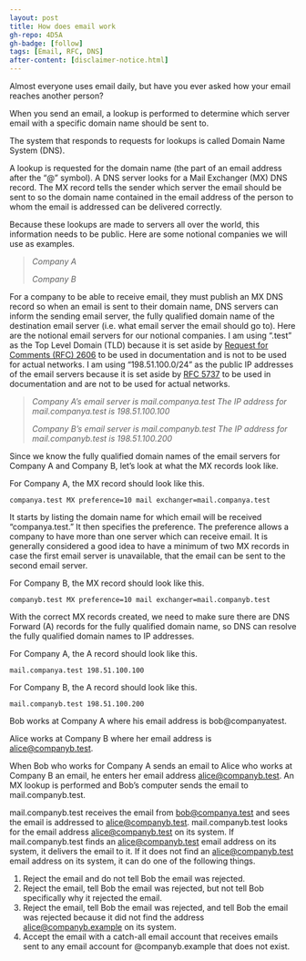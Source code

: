 ```yaml
---
layout: post
title: How does email work
gh-repo: 4D5A
gh-badge: [follow]
tags: [Email, RFC, DNS]
after-content: [disclaimer-notice.html]
---
```


Almost everyone uses email daily, but have you ever asked how your email reaches another person?

When you send an email, a lookup is performed to determine which server email with a specific domain name should be sent to.

The system that responds to requests for lookups is called Domain Name System (DNS).

A lookup is requested for the domain name (the part of an email address after the “@” symbol). A DNS server looks for a Mail Exchanger (MX) DNS record. The MX record tells the sender which server the email should be sent to so the domain name contained in the email address of the person to whom the email is addressed can be delivered correctly.

Because these lookups are made to servers all over the world, this information needs to be public. Here are some notional companies we will use as examples.

>_Company A_
>
>_Company B_

For a company to be able to receive email, they must publish an MX DNS record so when an email is sent to their domain name, DNS servers can inform the sending email server, the fully qualified domain name of the destination email server (i.e. what email server the email should go to). Here are the notional email servers for our notional companies. I am using “.test” as the Top Level Domain (TLD) because it is set aside by [Request for Comments (RFC) 2606](http://tools.ietf.org/html/rfc2606) to be used in documentation and is not to be used for actual networks. I am using “198.51.100.0/24” as the public IP addresses of the email servers because it is set aside by [RFC 5737](https://tools.ietf.org/html/rfc5737) to be used in documentation and are not to be used for actual networks.

>_Company A’s email server is mail.companya.test_
>_The IP address for mail.companya.test is 198.51.100.100_
>
>_Company B’s email server is mail.companyb.test_
>_The IP address for mail.companyb.test is 198.51.100.200_

Since we know the fully qualified domain names of the email servers for Company A and Company B, let’s look at what the MX records look like.

For Company A, the MX record should look like this.

~~~
companya.test MX preference=10 mail exchanger=mail.companya.test
~~~

It starts by listing the domain name for which email will be received “companya.test.” It then specifies the preference. The preference allows a company to have more than one server which can receive email. It is generally considered a good idea to have a minimum of two MX records in case the first email server is unavailable, that the email can be sent to the second email server.

For Company B, the MX record should look like this.

~~~
companyb.test MX preference=10 mail exchanger=mail.companyb.test
~~~

With the correct MX records created, we need to make sure there are DNS Forward (A) records for the fully qualified domain name, so DNS can resolve the fully qualified domain names to IP addresses.

For Company A, the A record should look like this.

~~~
mail.companya.test 198.51.100.100
~~~

For Company B, the A record should look like this.

~~~
mail.companyb.test 198.51.100.200
~~~

Bob works at Company A where his email address is bob@companyatest.

Alice works at Company B where her email address is alice@companyb.test.

When Bob who works for Company A sends an email to Alice who works at Company B an email, he enters her email address alice@companyb.test. An MX lookup is performed and Bob’s computer sends the email to mail.companyb.test.

mail.companyb.test receives the email from bob@companya.test and sees the email is addressed to alice@companyb.test. mail.companyb.test looks for the email address alice@companyb.test on its system. If mail.companyb.test finds an alice@companyb.test email address on its system, it delivers the email to it. If it does not find an alice@companyb.test email address on its system, it can do one of the following things.

1. Reject the email and do not tell Bob the email was rejected.
2. Reject the email, tell Bob the email was rejected, but not tell Bob specifically why it rejected the email.
3. Reject the email, tell Bob the email was rejected, and tell Bob the email was rejected because it did not find the address alice@companyb.example on its system.
4. Accept the email with a catch-all email account that receives emails sent to any email account for @companyb.example that does not exist.